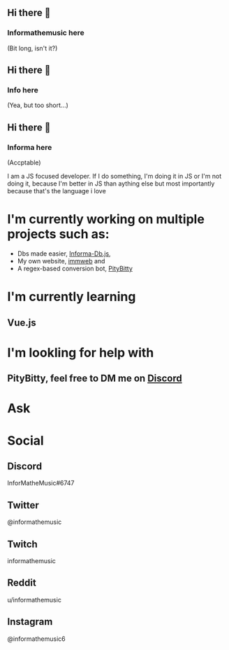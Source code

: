 ## Hi there 👋
### Informathemusic here
(Bit long, isn't it?)
## Hi there 👋
### Info here
(Yea, but too short...)
## Hi there 👋
### Informa here
(Accptable)

I am a JS focused developer.
If I do something, I'm doing it in JS or I'm not doing it, because I'm better in JS than aything else but most importantly because that's the language i love

# I'm currently working on multiple projects such as: 
- Dbs made easier, [Informa-Db.js](https://npmjs.com/package/informa-db.js), 
- My own website, [immweb](https://imm.now.sh/) and
- A regex-based conversion bot, [PityBitty](https://github.com/informathemusic/PityBitty)

# I'm currently learning
## Vue.js

# I'm lookling for help with
## PityBitty, feel free to DM me on [Discord](#social)

# Ask

# Social
## Discord
InforMatheMusic#6747
## Twitter
@informathemusic
## Twitch
informathemusic
## Reddit
u/informathemusic
## Instagram
@informathemusic6

<!--
**informathemusic/informathemusic** is a ✨ _special_ ✨ repository because its `README.md` (this file) appears on your GitHub profile.

Here are some ideas to get you started:

- 🔭 I’m currently working on ...
- 🌱 I’m currently learning ...
- 👯 I’m looking to collaborate on ...
- 🤔 I’m looking for help with ...
- 💬 Ask me about ...
- 📫 How to reach me: ...
- 😄 Pronouns: ...
- ⚡ Fun fact: ...
-->
